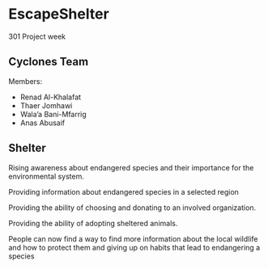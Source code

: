 # EscapeShelter
301 Project week

## Cyclones Team 
Members:
- Renad Al-Khalafat
- Thaer Jomhawi
- Wala’a Bani-Mfarrig
- Anas Abusaif

## Shelter

Rising awareness about endangered species and their importance for the environmental system.

Providing information about endangered species in a selected region

Providing the ability of choosing and donating to an involved organization.


Providing the ability of adopting sheltered animals.

People can now find a way to find more information about the local wildlife  and how to protect them and giving up on habits that lead to endangering a species

